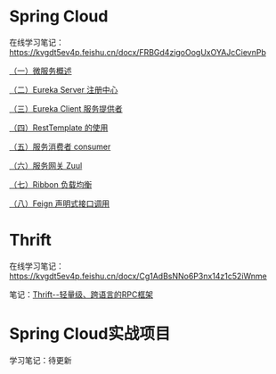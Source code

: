 # Spring Cloud

在线学习笔记：https://kvgdt5ev4p.feishu.cn/docx/FRBGd4zigoOogUxOYAJcCievnPb

[（一）微服务概述](https://kvgdt5ev4p.feishu.cn/docx/FRBGd4zigoOogUxOYAJcCievnPb#CAAYd4Sq6oeiEMx0waBc2tRonMg)

[（二）Eureka Server 注册中心](https://kvgdt5ev4p.feishu.cn/docx/FRBGd4zigoOogUxOYAJcCievnPb#BOyAdKmsEoOSAaxwnJXcuSyenIh)

[（三）Eureka Client 服务提供者](https://kvgdt5ev4p.feishu.cn/docx/FRBGd4zigoOogUxOYAJcCievnPb#A4CsdmSGgockCKx4bqZcHNtlnuh)

[（四）RestTemplate 的使用](https://kvgdt5ev4p.feishu.cn/docx/FRBGd4zigoOogUxOYAJcCievnPb#LiS6dsyYmoY88SxA6eUcXmgSn1h)

[（五）服务消费者 consumer](https://kvgdt5ev4p.feishu.cn/docx/FRBGd4zigoOogUxOYAJcCievnPb#MWMQd4CYMo0W6ixcd1xctcjLn5d)

[（六）服务网关 Zuul](https://kvgdt5ev4p.feishu.cn/docx/FRBGd4zigoOogUxOYAJcCievnPb#UyuudOGGOoOuUUxWI1CcTwgGnIg)

[（七）Ribbon 负载均衡](https://kvgdt5ev4p.feishu.cn/docx/FRBGd4zigoOogUxOYAJcCievnPb#KaAiduciSomKSuxELvJcCAoCnbh)

[（八）Feign 声明式接口调用](https://kvgdt5ev4p.feishu.cn/docx/FRBGd4zigoOogUxOYAJcCievnPb#YaMgdMMyMo0AsQxawRQc6tzZnpg)

# Thrift

在线学习笔记：https://kvgdt5ev4p.feishu.cn/docx/Cg1AdBsNNo6P3nx14z1c52iWnme

笔记：[Thrift--轻量级、跨语言的RPC框架](https://github.com/zhanghaok/Awesome-of-MicroService/blob/main/Thrift/Thrift--%E8%BD%BB%E9%87%8F%E7%BA%A7%E3%80%81%E8%B7%A8%E8%AF%AD%E8%A8%80%E7%9A%84RPC%E6%A1%86%E6%9E%B6.pdf)

# Spring Cloud实战项目

学习笔记：待更新

